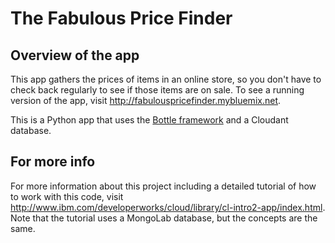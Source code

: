 # The Fabulous Price Finder #

## Overview of the app ##

This app gathers the prices of items in an online store, so you don't have to check back regularly to see if those items are on sale.  To see a running version of the app, visit http://fabulouspricefinder.mybluemix.net.

This is a Python app that uses the [Bottle framework](http://bottlepy.org/docs/dev/) and a Cloudant database.
		
## For more info ##

For more information about this project including a detailed tutorial of how to work with this code, visit http://www.ibm.com/developerworks/cloud/library/cl-intro2-app/index.html. Note that the tutorial uses a MongoLab database, but the concepts are the same.